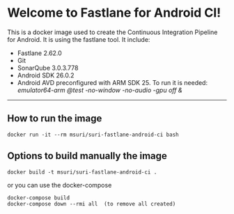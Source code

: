 Welcome to Fastlane for Android CI!
=============================

This is a docker image used to create the Continuous Integration Pipeline for Android.
It is using the fastlane tool.
It include:

 - Fastlane 2.62.0
 - Git
 - SonarQube 3.0.3.778
 - Android SDK 26.0.2
 - Android AVD preconfigured with ARM SDK 25. To run it is needed: *emulator64-arm @test -no-window -no-audio -gpu off &*

----------


How to run the image
------------------------------

    docker run -it --rm msuri/suri-fastlane-android-ci bash


Options to build manually the image
----------------------------------------------------

    docker build -t msuri/suri-fastlane-android-ci .

or you can use the docker-compose

    docker-compose build
    docker-compose down --rmi all  (to remove all created)